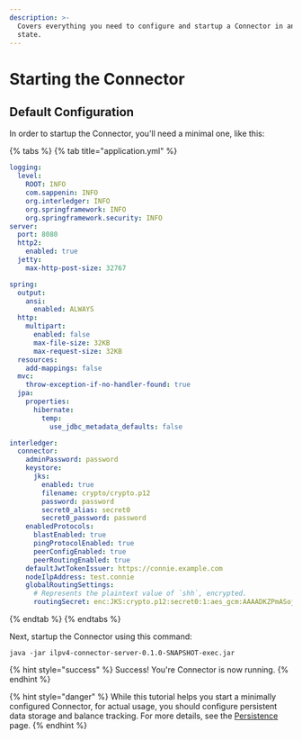 ```yaml
---
description: >-
  Covers everything you need to configure and startup a Connector in an initial
  state.
---
```


# Starting the Connector

## Default Configuration

In order to startup the Connector, you'll need a minimal one, like this:

{% tabs %}
{% tab title="application.yml" %}
```yaml
logging:
  level:
    ROOT: INFO
    com.sappenin: INFO
    org.interledger: INFO
    org.springframework: INFO
    org.springframework.security: INFO
server:
  port: 8080
  http2:
    enabled: true
  jetty:
    max-http-post-size: 32767

spring:
  output:
    ansi:
      enabled: ALWAYS
  http:
    multipart:
      enabled: false
      max-file-size: 32KB
      max-request-size: 32KB
  resources:
    add-mappings: false
  mvc:
    throw-exception-if-no-handler-found: true
  jpa:
    properties:
      hibernate:
        temp:
          use_jdbc_metadata_defaults: false

interledger:
  connector:
    adminPassword: password
    keystore:
      jks:
        enabled: true
        filename: crypto/crypto.p12
        password: password
        secret0_alias: secret0
        secret0_password: password
    enabledProtocols:
      blastEnabled: true
      pingProtocolEnabled: true
      peerConfigEnabled: true
      peerRoutingEnabled: true
    defaultJwtTokenIssuer: https://connie.example.com
    nodeIlpAddress: test.connie
    globalRoutingSettings:
      # Represents the plaintext value of `shh`, encrypted.
      routingSecret: enc:JKS:crypto.p12:secret0:1:aes_gcm:AAAADKZPmASojt1iayb2bPy4D-Toq7TGLTN95HzCQAeJtz0=
```
{% endtab %}
{% endtabs %}

Next, startup the Connector using this command:

```text
java -jar ilpv4-connector-server-0.1.0-SNAPSHOT-exec.jar
```

{% hint style="success" %}
Success! You're Connector is now running.
{% endhint %}

{% hint style="danger" %}
While this tutorial helps you start a minimally configured Connector, for actual usage, you should configure persistent data storage and balance tracking. For more details, see the [Persistence](../operating-a-connector/ilpv4-connector-persistence.md) page.
{% endhint %}



